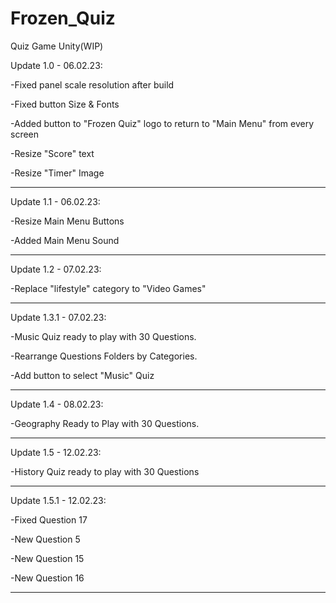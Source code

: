# Frozen_Quiz
Quiz Game Unity(WIP)

Update 1.0 - 06.02.23:

-Fixed panel scale resolution after build

-Fixed button Size & Fonts

-Added button to "Frozen Quiz" logo to return to "Main Menu" from every screen

-Resize "Score" text

-Resize "Timer" Image

_______________________________________________________________________________________

Update 1.1 - 06.02.23:

-Resize Main Menu Buttons

-Added Main Menu Sound

_______________________________________________________________________________________

Update 1.2 - 07.02.23:

-Replace "lifestyle" category to "Video Games"

_______________________________________________________________________________________

Update 1.3.1 - 07.02.23:

-Music Quiz ready to play with 30 Questions.

-Rearrange Questions Folders by Categories.

-Add button to select "Music" Quiz

_______________________________________________________________________________________

Update 1.4 - 08.02.23:

-Geography Ready to Play with 30 Questions.

_______________________________________________________________________________________

Update 1.5 - 12.02.23:

-History Quiz ready to play with 30 Questions

_______________________________________________________________________________________

Update 1.5.1 - 12.02.23:

-Fixed Question 17

-New Question 5

-New Question 15

-New Question 16

_______________________________________________________________________________________
